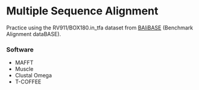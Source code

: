 # Multiple Sequence Alignment

Practice using the RV911/BOX180.in_tfa dataset from [BAliBASE](http://www.lbgi.fr/balibase/) (Benchmark Alignment dataBASE).

### Software

- MAFFT
- Muscle
- Clustal Omega
- T-COFFEE
